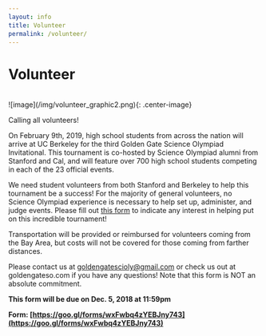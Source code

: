 ```yaml
---
layout: info
title: Volunteer
permalink: /volunteer/
---
```


# Volunteer
<br>
![image](/img/volunteer_graphic2.png){: .center-image}

Calling all volunteers!

On February 9th, 2019, high school students from across the nation will arrive at UC Berkeley for the third Golden Gate Science Olympiad Invitational. This tournament is co-hosted by Science Olympiad alumni from Stanford and Cal, and will feature over 700 high school students competing in each of the 23 official events.

We need student volunteers from both Stanford and Berkeley to help this tournament be a success! For the majority of general volunteers, no Science Olympiad experience is necessary to help set up, administer, and judge events. Please fill out [this form](https://goo.gl/forms/wxFwbq4zYEBJny743) to indicate any interest in helping put on this incredible tournament! 

Transportation will be provided or reimbursed for volunteers coming from the Bay Area, but costs will not be covered for those coming from farther distances.

Please contact us at goldengatescioly@gmail.com or check us out at goldengateso.com if you have any questions! Note that this form is NOT an absolute commitment.

**This form will be due on Dec. 5, 2018 at 11:59pm**

**Form: [https://goo.gl/forms/wxFwbq4zYEBJny743](https://goo.gl/forms/wxFwbq4zYEBJny743)**
